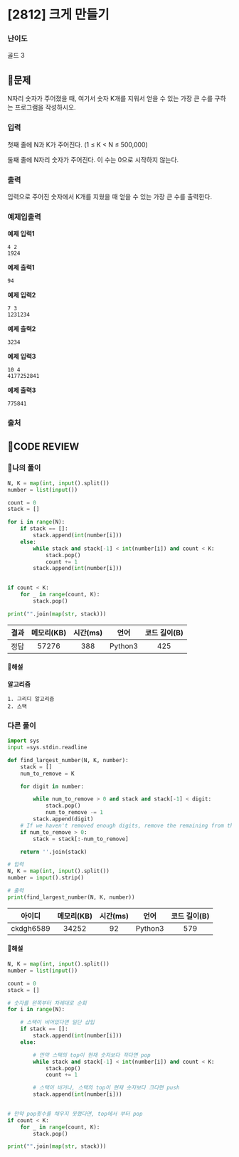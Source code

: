 # [2812] 크게 만들기

### **난이도**
골드 3
## **📝문제**
N자리 숫자가 주어졌을 때, 여기서 숫자 K개를 지워서 얻을 수 있는 가장 큰 수를 구하는 프로그램을 작성하시오.
### **입력**
첫째 줄에 N과 K가 주어진다. (1 ≤ K < N ≤ 500,000)

둘째 줄에 N자리 숫자가 주어진다. 이 수는 0으로 시작하지 않는다.
### **출력**
입력으로 주어진 숫자에서 K개를 지웠을 때 얻을 수 있는 가장 큰 수를 출력한다.
### **예제입출력**

**예제 입력1**

```
4 2
1924
```

**예제 출력1**

```
94
```

**예제 입력2**

```
7 3
1231234
```

**예제 출력2**

```
3234
```

**예제 입력3**

```
10 4
4177252841
```

**예제 출력3**

```
775841
```

### **출처**

## **🧐CODE REVIEW**

### **🧾나의 풀이**

```python
N, K = map(int, input().split())
number = list(input())

count = 0
stack = []

for i in range(N):
    if stack == []:
        stack.append(int(number[i]))
    else:
        while stack and stack[-1] < int(number[i]) and count < K:
            stack.pop()
            count += 1
        stack.append(int(number[i]))
            

if count < K:
    for _ in range(count, K):
        stack.pop()

print("".join(map(str, stack)))
```

결과	| 메모리(KB) |	시간(ms) |	언어 |	코드 길이(B)
:----:|:-----:|:-----:|:-----:|:--------:
정답|57276|388|Python3|425
#### **📝해설**

**알고리즘**
```
1. 그리디 알고리즘
2. 스택
```

### **다른 풀이**

```python
import sys
input =sys.stdin.readline

def find_largest_number(N, K, number):
    stack = []
    num_to_remove = K

    for digit in number:

        while num_to_remove > 0 and stack and stack[-1] < digit:
            stack.pop()
            num_to_remove -= 1
        stack.append(digit)
    # If we haven't removed enough digits, remove the remaining from the end
    if num_to_remove > 0:
        stack = stack[:-num_to_remove]

    return ''.join(stack)

# 입력
N, K = map(int, input().split())
number = input().strip()

# 출력
print(find_largest_number(N, K, number))
```

아이디 | 메모리(KB) |	시간(ms) |	언어 |	코드 길이(B) 
:-----:|:-----:|:-----:|:----:|:--------:
ckdgh6589|34252|92|Python3|579
#### **📝해설**

```python
N, K = map(int, input().split())
number = list(input())

count = 0
stack = []

# 숫자를 왼쪽부터 차례대로 순회
for i in range(N):

    # 스택이 비어있다면 일단 삽입
    if stack == []:
        stack.append(int(number[i]))
    else:

        # 만약 스택의 top이 현재 숫자보다 작다면 pop
        while stack and stack[-1] < int(number[i]) and count < K:
            stack.pop()
            count += 1

        # 스택이 비거나, 스택의 top이 현재 숫자보다 크다면 push
        stack.append(int(number[i]))
            

# 만약 pop횟수를 채우지 못했다면, top에서 부터 pop
if count < K:
    for _ in range(count, K):
        stack.pop()

print("".join(map(str, stack)))
```
